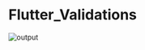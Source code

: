 # Flutter_Validations
![output](https://user-images.githubusercontent.com/83114409/151710116-1b941b42-b1eb-4d73-b484-c17c821dfe4f.jpeg)
